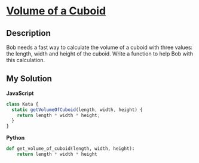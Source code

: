 # [Volume of a Cuboid](https://www.codewars.com/kata/58261acb22be6e2ed800003a)

## Description

Bob needs a fast way to calculate the volume of a cuboid with three values: the length, width and height of the cuboid. Write a function to help Bob with this calculation.

## My Solution

**JavaScript**

```js
class Kata {
  static getVolumeOfCuboid(length, width, height) {
    return length * width * height;
  }
}
```

**Python**

```py
def get_volume_of_cuboid(length, width, height):
    return length * width * height
```
